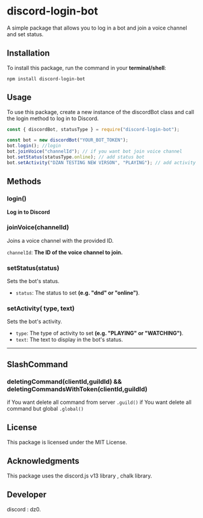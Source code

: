 # discord-login-bot

A simple package that allows you to log in a bot and join a voice channel and set status.

## Installation

To install this package, run the command in your **terminal/shell**:

```shell
npm install discord-login-bot
```

## Usage

To use this package, create a new instance of the discordBot class and call the login method to log in to Discord.

```js
const { discordBot, statusType } = require("discord-login-bot");

const bot = new discordBot("YOUR_BOT_TOKEN");
bot.login(); //login
bot.joinVoice("channelId"); // if you want bot join voice channel
bot.setStatus(statusType.online); // add status bot
bot.setActivity("DZAN TESTING NEW VIRSON", "PLAYING"); // add activity bot (support streaming)
```

## Methods

### login()

**Log in to Discord**

### joinVoice(channelId)

Joins a voice channel with the provided ID.

`channelId`: **The ID of the voice channel to join.**

### setStatus(status)

Sets the bot's status.

- `status`: The status to set **(e.g. "dnd" or "online")**.

### setActivity( type, text)

Sets the bot's activity.

- `type`: The type of activity to set **(e.g. "PLAYING" or "WATCHING")**.
- `text`: The text to display in the bot's status.

---
## SlashCommand
### deletingCommand(clientId,guildId) && deletingCommandsWithToken(clientId,guildId)
if You want delete all command from server `.guild()`
if You want delete all command but global `.global()`

## License

This package is licensed under the MIT License.

## Acknowledgments

This package uses the discord.js v13 library , chalk library.

## Developer

discord : dz0.
